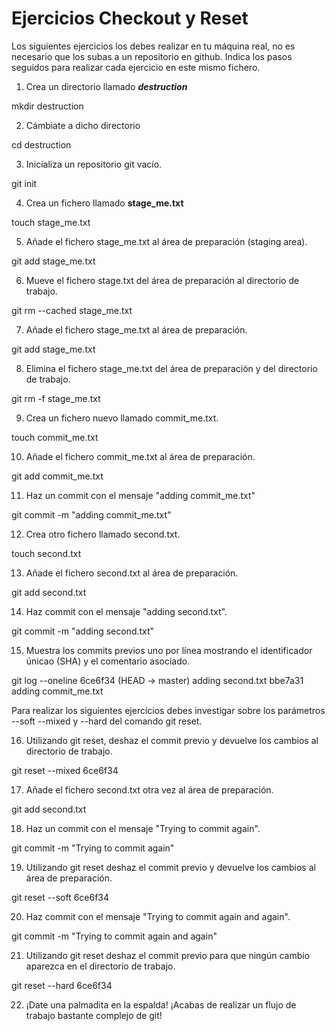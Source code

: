 # Ejercicios Checkout y Reset

Los siguientes ejercicios los debes realizar en tu máquina real, no es necesario que los subas a un repositorio en github. Indica los pasos seguidos para realizar cada ejercicio en este mismo fichero.

1. Crea un directorio llamado _**destruction**_

mkdir destruction

2. Cámbiate a dicho directorio

cd destruction

3. Inicializa un repositorio git vacío.

git init

4. Crea un fichero llamado **stage_me.txt**

touch stage_me.txt

5. Añade el fichero stage_me.txt al área de preparación (staging area).

git add stage_me.txt 

6. Mueve el fichero stage.txt del área de preparación al directorio de trabajo.

git rm --cached stage_me.txt 

7. Añade el fichero stage_me.txt al área de preparación.

git add stage_me.txt

8. Elimina el fichero stage_me.txt del área de preparación y del directorio de trabajo.

git rm -f stage_me.txt 

9. Crea un fichero nuevo llamado commit_me.txt.

touch commit_me.txt

10. Añade el fichero commit_me.txt al área de preparación.

git add commit_me.txt

11. Haz un commit con el mensaje "adding commit_me.txt"

git commit -m "adding commit_me.txt"

12. Crea otro fichero llamado second.txt.

touch second.txt

13. Añade el fichero second.txt al área de preparación.

git add second.txt

14. Haz commit con el mensaje "adding second.txt".

git commit -m "adding second.txt"

15. Muestra los commits previos uno por línea mostrando el identificador únicao (SHA) y el comentario asociado.

git log --oneline
6ce6f34 (HEAD -> master) adding second.txt
bbe7a31 adding commit_me.txt


Para realizar los siguientes ejercicios debes investigar sobre los parámetros --soft --mixed y --hard del comando git reset.

16. Utilizando git reset, deshaz el commit previo y devuelve los cambios al directorio de trabajo.

git reset --mixed 6ce6f34

17. Añade el fichero second.txt otra vez al área de preparación.

git add second.txt

18. Haz un commit con el mensaje "Trying to commit again".

git commit -m "Trying to commit again"

19. Utilizando git reset deshaz el commit previo y devuelve los cambios al área de preparación.

git reset --soft 6ce6f34

20. Haz commit con el mensaje "Trying to commit again and again".

git commit -m "Trying to commit again and again"

21. Utilizando git reset deshaz el commit previo para que ningún cambio aparezca en el directorio de trabajo.

git reset --hard 6ce6f34

22. ¡Date una palmadita en la espalda! ¡Acabas de realizar un flujo de trabajo bastante complejo de git!
    
